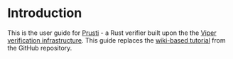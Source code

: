 # Introduction

This is the user guide for [Prusti](https://github.com/viperproject/prusti-dev/) - a Rust verifier built upon the the [Viper verification infrastructure](https://www.pm.inf.ethz.ch/research/viper.html).
This guide replaces the [wiki-based tutorial](https://github.com/viperproject/prusti-dev/wiki/Tutorial) from the GitHub repository.
